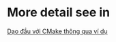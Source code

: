 # More detail see in

[Dạo đầu với CMake thông qua ví dụ](https://viblo.asia/p/dao-dau-voi-cmake-thong-qua-vi-du-07LKXNbelV4)
